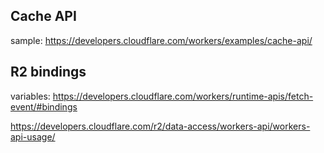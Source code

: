 


## Cache API


sample: https://developers.cloudflare.com/workers/examples/cache-api/

## R2 bindings

variables: https://developers.cloudflare.com/workers/runtime-apis/fetch-event/#bindings

https://developers.cloudflare.com/r2/data-access/workers-api/workers-api-usage/

